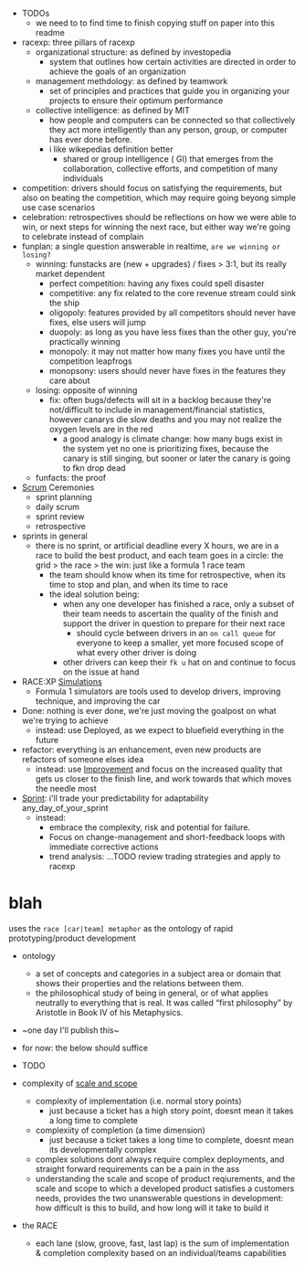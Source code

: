 - TODOs
  - we need to to find time to finish copying stuff on paper into this readme
- racexp: three pillars of racexp
  - organizational structure: as defined by investopedia
    - system that outlines how certain activities are directed in order to achieve the goals of an organization
  - management methdology: as defined by teamwork
    - set of principles and practices that guide you in organizing your projects to ensure their optimum performance
  - collective intelligence: as defined by MIT
    - how people and computers can be connected so that collectively they act more intelligently than any person, group, or computer has ever done before.
    - i like wikepedias definition better
      - shared or group intelligence ( GI) that emerges from the collaboration, collective efforts, and competition of many individuals
- competition: drivers should focus on satisfying the requirements, but also on beating the competition, which may require going beyong simple use case scenarios
- celebration: retrospectives should be reflections on how we were able to win, or next steps for winning the next race, but either way we're going to celebrate instead of complain
- funplan: a single question answerable in realtime, `are we winning or losing?`
  - winning: funstacks are (new + upgrades) / fixes > 3:1, but its really market dependent
    - perfect competition: having any fixes could spell disaster
    - competitive: any fix related to the core revenue stream could sink the ship
    - oligopoly: features provided by all competitors should never have fixes, else users will jump
    - duopoly: as long as you have less fixes than the other guy, you're practically winning
    - monopoly: it may not matter how many fixes you have until the competition leapfrogs
    - monopsony: users should never have fixes in the features they care about
  - losing: opposite of winning
    - fix: often bugs/defects will sit in a backlog because they're not/difficult to include in management/financial statistics, however canarys die slow deaths and you may not realize the oxygen levels are in the red
      - a good analogy is climate change: how many bugs exist in the system yet no one is prioritizing fixes, because the canary is still singing, but sooner or later the canary is going to fkn drop dead
  - funfacts: the proof
- [Scrum](https://www.atlassian.com/agile/kanban/kanban-vs-scrum) Ceremonies
  - sprint planning
  - daily scrum
  - sprint review
  - retrospective
- sprints in general
  - there is no sprint, or artificial deadline every X hours, we are in a race to build the best product, and each team goes in a circle: the grid > the race > the win: just like a formula 1 race team
    - the team should know when its time for retrospective, when its time to stop and plan, and when its time to race
    - the ideal solution being:
      - when any one developer has finished a race, only a subset of their team needs to ascertain the quality of the finish and support the driver in question to prepare for their next race
        - should cycle between drivers in an `on call queue` for everyone to keep a smaller, yet more focused scope of what every other driver is doing
      - other drivers can keep their `fk u` hat on and continue to focus on the issue at hand
- RACE:XP [Simulations](https://www.youtube.com/watch?v=suXyQKnhs8Q)
  - Formula 1 simulators are tools used to develop drivers, improving technique, and improving the car
- Done: nothing is ever done, we're just moving the goalpost on what we're trying to achieve
  - instead: use Deployed, as we expect to bluefield everything in the future
- refactor: everything is an enhancement, even new products are refactors of someone elses idea
  - instead: use [Improvement](https://learningenglish.voanews.com/a/improve-increase-or-enhance-/4900905.html) and focus on the increased quality that gets us closer to the finish line, and work towards that which moves the needle most
- [Sprint](https://blogs.infosupport.com/3-reasons-for-using-sprints-and-why-they-may-be-bad/): i'll trade your predictability for adaptability any_day_of_your_sprint
  - instead:
    - embrace the complexity, risk and potential for failure.
    - Focus on change-management and short-feedback loops with immediate corrective actions
    - trend analysis: ...TODO review trading strategies and apply to racexp

# blah

uses the `race [car|team] metaphor` as the ontology of rapid prototyping/product development

- ontology

  - a set of concepts and categories in a subject area or domain that shows their properties and the relations between them.
  - the philosophical study of being in general, or of what applies neutrally to everything that is real. It was called “first philosophy” by Aristotle in Book IV of his Metaphysics.

- ~one day I'll publish this~
- for now: the below should suffice

- TODO
- complexity of [scale and scope](https://econproph.com/2019/05/20/scale-and-scope/)
  - complexity of implementation (i.e. normal story points)
    - just because a ticket has a high story point, doesnt mean it takes a long time to complete
  - complexiity of completion (a time dimension)
    - just because a ticket takes a long time to complete, doesnt mean its developmentally complex
  - complex solutions dont always require complex deployments, and straight forward requirements can be a pain in the ass
  - understanding the scale and scope of product reqiurements, and the scale and scope to which a developed product satisfies a customers needs, provides the two unanswerable questions in development: how difficult is this to build, and how long will it take to build it
- the RACE
  - each lane (slow, groove, fast, last lap) is the sum of implementation & completion complexity based on an individual/teams capabilities
